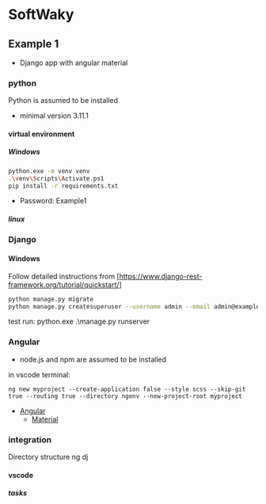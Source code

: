 # SoftWaky

## Example 1

- Django app with angular material

### python

Python is assumed to be installed
- minimal version 3.11.1

#### virtual environment

##### Windows

```sh
python.exe -m venv venv
.\venv\Scripts\Activate.ps1
pip install -r requirements.txt
```

- Password: Example1

##### linux

### Django

#### Windows

Follow detailed instructions from [https://www.django-rest-framework.org/tutorial/quickstart/]

```sh
python manage.py migrate
python manage.py createsuperuser --username admin --email admin@example.com
```
 test run: python.exe .\manage.py runserver

### Angular

- node.js and npm are assumed to be installed

in vscode terminal:
```pwsh
ng new myproject --create-application false --style scss --skip-git true --routing true --directory ngenv --new-project-root myproject
```

- [Angular](https://angular.dev/tutorials/learn-angular)
    - [Material](https://material.angular.io/guide/getting-started)


### integration

Directory structure
ng
dj



#### vscode

##### tasks
